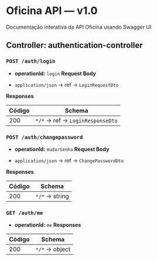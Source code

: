 # Oficina API — v1.0

Documentação interativa da API Oficina usando Swagger UI

## Controller: authentication-controller

### `POST /auth/login`

- **operationId:** `login`
**Request Body**

- `application/json` → ref → `LoginRequestDto`

**Responses**

| Código | Schema |
|---|---|
| 200 | `*/*` → ref → `LoginResponseDto` |


### `POST /auth/changepassword`

- **operationId:** `mudarSenha`
**Request Body**

- `application/json` → ref → `ChangePasswordDto`

**Responses**

| Código | Schema |
|---|---|
| 200 | `*/*` → string |


### `GET /auth/me`

- **operationId:** `me`
**Responses**

| Código | Schema |
|---|---|
| 200 | `*/*` → object |


